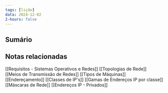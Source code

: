 ```yaml
---
tags: [lição]
data: 2024-12-02
2-hours: false
---
```


## Sumário

## Notas relacionadas
[[Requisitos - Sistemas Operativos e Redes]]
[[Topologias de Rede]]
[[Meios de Transmissão de Redes]]
[[Tipos de Máquinas]]
[[Endereçamento]]
[[Classes de IP's]]
[[Gamas de Endereços IP  por classe]]
[[Máscaras de Rede]]
[[Endereços IP - Privados]]
